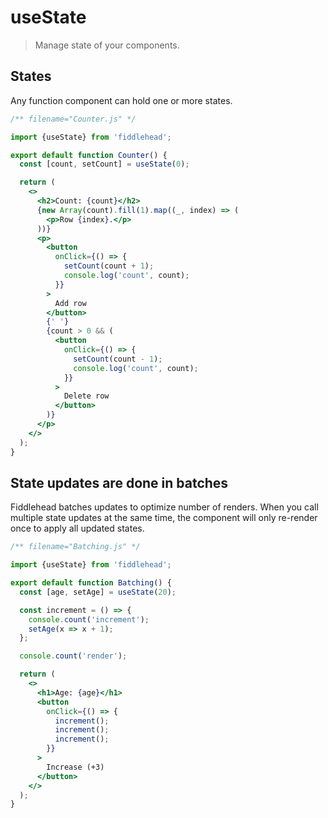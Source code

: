 # useState

> Manage state of your components.

## States

Any function component can hold one or more states.

<playground>

```jsx
/** filename="Counter.js" */

import {useState} from 'fiddlehead';

export default function Counter() {
  const [count, setCount] = useState(0);

  return (
    <>
      <h2>Count: {count}</h2>
      {new Array(count).fill(1).map((_, index) => (
        <p>Row {index}.</p>
      ))}
      <p>
        <button
          onClick={() => {
            setCount(count + 1);
            console.log('count', count);
          }}
        >
          Add row
        </button>
        {' '}
        {count > 0 && (
          <button
            onClick={() => {
              setCount(count - 1);
              console.log('count', count);
            }}
          >
            Delete row
          </button>
        )}
      </p>
    </>
  );
}
```

</playground>

## State updates are done in batches

Fiddlehead batches updates to optimize number of renders.
When you call multiple state updates at the same time,
the component will only re-render once to apply all updated states.

<playground>

```jsx
/** filename="Batching.js" */

import {useState} from 'fiddlehead';

export default function Batching() {
  const [age, setAge] = useState(20);

  const increment = () => {
    console.count('increment');
    setAge(x => x + 1);
  };

  console.count('render');

  return (
    <>
      <h1>Age: {age}</h1>
      <button
        onClick={() => {
          increment();
          increment();
          increment();
        }}
      >
        Increase (+3)
      </button>
    </>
  );
}
```

</playground>
